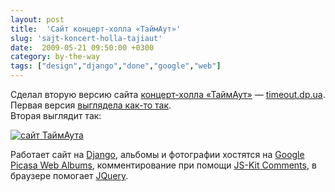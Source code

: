 ```yaml
---
layout: post
title:  'Сайт концерт-холла «ТаймАут»'
slug: 'sajt-koncert-holla-tajiaut'
date:  2009-05-21 09:50:00 +0300
category: by-the-way
tags: ["design","django","done","google","web"]
---
```


Сделал вторую версию сайта [концерт-холла «ТаймАут»](http://timeout.dp.ua/) — [timeout.dp.ua](http://timeout.dp.ua/).  
Первая версия [выглядела как-то так](http://web.archive.org/web/20030619120531/http://www.timeout.dp.ua/).  
Вторая выглядит так:

[ ![сайт ТаймАута](http://media.rukeba.com/files/timeout.dp.ua.png "Сайт ТаймАута") ](http://timeout.dp.ua/)

Работает сайт на [Django](http://www.djangoproject.com/), альбомы и фотографии хостятся на [Google Picasa Web Albums](http://picasaweb.google.com/timeout.dp.ua), комментирование при помощи [JS-Kit Comments](http://js-kit.com/), в браузере помогает [JQuery](http://jquery.com/).


